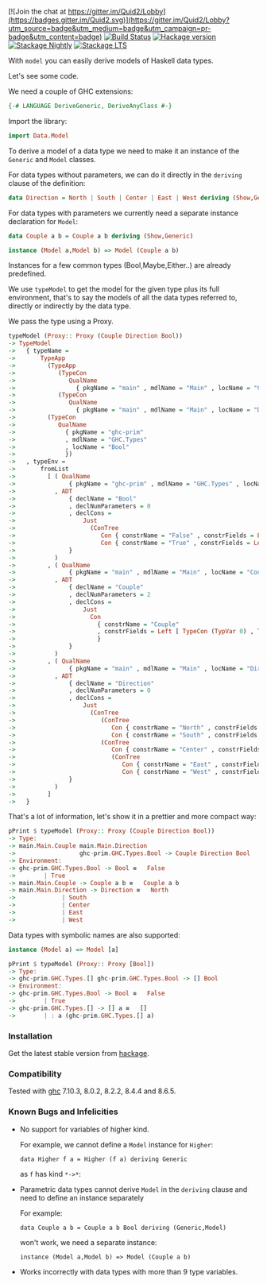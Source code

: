 
[![Join the chat at https://gitter.im/Quid2/Lobby](https://badges.gitter.im/Quid2.svg)](https://gitter.im/Quid2/Lobby?utm_source=badge&utm_medium=badge&utm_campaign=pr-badge&utm_content=badge)
[![Build Status](https://travis-ci.org/Quid2/model.svg?branch=master)](https://travis-ci.org/Quid2/model)
[![Hackage version](https://img.shields.io/hackage/v/model.svg)](http://hackage.haskell.org/package/model)
[![Stackage Nightly](http://stackage.org/package/model/badge/nightly)](http://stackage.org/nightly/package/model)
[![Stackage LTS](http://stackage.org/package/model/badge/lts)](http://stackage.org/lts/package/model)

With `model` you can easily derive models of Haskell data types.

Let's see some code.

We need a couple of GHC extensions:

```haskell
{-# LANGUAGE DeriveGeneric, DeriveAnyClass #-}
```

Import the library:

```haskell
import Data.Model
```

To derive a model of a data type we need to make it an instance of the `Generic` and `Model` classes.

For data types without parameters, we can do it directly in the `deriving` clause of the definition:

```haskell
data Direction = North | South | Center | East | West deriving (Show,Generic,Model)
```

For data types with parameters we currently need a separate instance declaration for `Model`:

```haskell
data Couple a b = Couple a b deriving (Show,Generic)
```

```haskell
instance (Model a,Model b) => Model (Couple a b)
```

Instances for a few common types (Bool,Maybe,Either..) are already predefined.

We use `typeModel` to get the model for the given type plus its full environment, that's to say the models of all the data types referred to, directly or indirectly by the data type.

We pass the type using a Proxy.

```haskell
typeModel (Proxy:: Proxy (Couple Direction Bool))
-> TypeModel
->   { typeName =
->       TypeApp
->         (TypeApp
->            (TypeCon
->               QualName
->                 { pkgName = "main" , mdlName = "Main" , locName = "Couple" })
->            (TypeCon
->               QualName
->                 { pkgName = "main" , mdlName = "Main" , locName = "Direction" }))
->         (TypeCon
->            QualName
->              { pkgName = "ghc-prim"
->              , mdlName = "GHC.Types"
->              , locName = "Bool"
->              })
->   , typeEnv =
->       fromList
->         [ ( QualName
->               { pkgName = "ghc-prim" , mdlName = "GHC.Types" , locName = "Bool" }
->           , ADT
->               { declName = "Bool"
->               , declNumParameters = 0
->               , declCons =
->                   Just
->                     (ConTree
->                        Con { constrName = "False" , constrFields = Left [] }
->                        Con { constrName = "True" , constrFields = Left [] })
->               }
->           )
->         , ( QualName
->               { pkgName = "main" , mdlName = "Main" , locName = "Couple" }
->           , ADT
->               { declName = "Couple"
->               , declNumParameters = 2
->               , declCons =
->                   Just
->                     Con
->                       { constrName = "Couple"
->                       , constrFields = Left [ TypeCon (TypVar 0) , TypeCon (TypVar 1) ]
->                       }
->               }
->           )
->         , ( QualName
->               { pkgName = "main" , mdlName = "Main" , locName = "Direction" }
->           , ADT
->               { declName = "Direction"
->               , declNumParameters = 0
->               , declCons =
->                   Just
->                     (ConTree
->                        (ConTree
->                           Con { constrName = "North" , constrFields = Left [] }
->                           Con { constrName = "South" , constrFields = Left [] })
->                        (ConTree
->                           Con { constrName = "Center" , constrFields = Left [] }
->                           (ConTree
->                              Con { constrName = "East" , constrFields = Left [] }
->                              Con { constrName = "West" , constrFields = Left [] })))
->               }
->           )
->         ]
->   }
```


That's a lot of information, let's show it in a prettier and more compact way:

```haskell
pPrint $ typeModel (Proxy:: Proxy (Couple Direction Bool))
-> Type:
-> main.Main.Couple main.Main.Direction
->                  ghc-prim.GHC.Types.Bool -> Couple Direction Bool
-> Environment:
-> ghc-prim.GHC.Types.Bool -> Bool ≡   False
->        | True
-> main.Main.Couple -> Couple a b ≡   Couple a b
-> main.Main.Direction -> Direction ≡   North
->             | South
->             | Center
->             | East
->             | West
```


Data types with symbolic names are also supported:

```haskell
instance (Model a) => Model [a]
```

```haskell
pPrint $ typeModel (Proxy:: Proxy [Bool])
-> Type:
-> ghc-prim.GHC.Types.[] ghc-prim.GHC.Types.Bool -> [] Bool
-> Environment:
-> ghc-prim.GHC.Types.Bool -> Bool ≡   False
->        | True
-> ghc-prim.GHC.Types.[] -> [] a ≡   []
->        | : a (ghc-prim.GHC.Types.[] a)
```


### Installation

Get the latest stable version from [hackage](https://hackage.haskell.org/package/model).

### Compatibility

Tested with [ghc](https://www.haskell.org/ghc/) 7.10.3, 8.0.2, 8.2.2, 8.4.4 and 8.6.5.

### Known Bugs and Infelicities

* No support for variables of higher kind.

  For example, we cannot define a `Model` instance for `Higher`:

  `data Higher f a = Higher (f a) deriving Generic`

  as `f` has kind `*->*`:

* Parametric data types cannot derive `Model` in the `deriving` clause and need to define an instance separately

  For example:

  `data Couple a b = Couple a b Bool deriving (Generic,Model)`

  won't work, we need a separate instance:

  `instance (Model a,Model b) => Model (Couple a b)`

* Works incorrectly with data types with more than 9 type variables.

